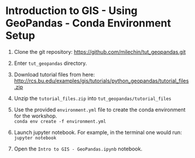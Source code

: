 # Introduction to GIS - Using GeoPandas - Conda Environment Setup

1. Clone the git repository: https://github.com/milechin/tut_geopandas.git  

 1. Enter ```tut_geopandas``` directory.  
 
 3. Download tutorial files from here: http://rcs.bu.edu/examples/gis/tutorials/python_geopandas/tutorial_files.zip  
 4. Unzip the ```tutorial_files.zip``` into ```tut_geopandas/tutorial_files```  
 5. Use the provided ```environment.yml``` file to create the conda environment for the workshop.   
     ```conda env create -f environment.yml```
 6. Launch jupyter notebook.  For example, in the terminal one would run: ```jupyter notebook```
 7. Open the ```Intro to GIS - GeoPandas.ipynb``` notebook.
